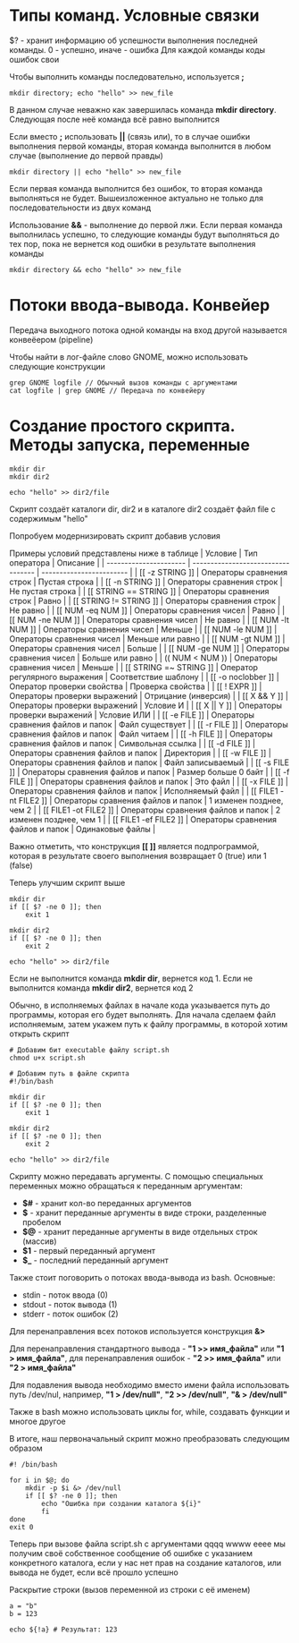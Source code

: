 # Типы команд. Условные связки

\$? - хранит информацию об успешности выполнения последней команды. 0 - успешно, иначе - ошибка
Для каждой команды коды ошибок свои

Чтобы выполнить команды последовательно, используется **;**

    mkdir directory; echo "hello" >> new_file

В данном случае неважно как завершилась команда **mkdir directory**. Следующая после неё команда всё равно выполнится

Если вместо **;** использовать **||** (связь или), то в случае ошибки выполнения первой команды, вторая команда выполнится в любом случае (выполнение до первой правды)

    mkdir directory || echo "hello" >> new_file

Если первая команда выполнится без ошибок, то вторая команда выполняться не будет. Вышеизложенное актуально не только для последовательности из двух команд

Использование **&&** - выполнение до первой лжи. Если первая команда выполнилась успешно, то следующие команды будут выполняться до тех пор, пока не вернется код ошибки в результате выполнения команды

    mkdir directory && echo "hello" >> new_file

# Потоки ввода-вывода. Конвейер

Передача выходного потока одной команды на вход другой называется конвеёером (pipeline)

Чтобы найти в лог-файле слово GNOME, можно использовать следующие конструкции

    grep GNOME logfile // Обычный вызов команды с аргументами
    cat logfile | grep GNOME // Передача по конвейеру

# Создание простого скрипта. Методы запуска, переменные


    mkdir dir
    mkdir dir2

    echo "hello" >> dir2/file

Скрипт создаёт каталоги dir, dir2 и в каталоге dir2 создаёт файл file с содержимым "hello"

Попробуем модернизировать скрипт добавив условия

Примеры условий представлены ниже в таблице
| Условие                | Тип оператора                      | Описание                 |
| ---------------------- | ---------------------------------- | ------------------------ |
| [[ -z STRING ]]        | Операторы сравнения строк          | Пустая строка            |
| [[ -n STRING ]]        | Операторы сравнения строк          | Не пустая строка         |
| [[ STRING == STRING ]] | Операторы сравнения строк          | Равно                    |
| [[ STRING != STRING ]] | Операторы сравнения строк          | Не равно                 |
| [[ NUM -eq NUM ]]      | Операторы сравнения чисел          | Равно                    |
| [[ NUM -ne NUM ]]      | Операторы сравнения чисел          | Не равно                 |
| [[ NUM -lt NUM ]]      | Операторы сравнения чисел          | Меньше                   |
| [[ NUM -le NUM ]]      | Операторы сравнения чисел          | Меньше или равно         |
| [[ NUM -gt NUM ]]      | Операторы сравнения чисел          | Больше                   |
| [[ NUM -ge NUM ]]      | Операторы сравнения чисел          | Больше или равно         |
| (( NUM < NUM ))        | Операторы сравнения чисел          | Меньше                   |
| [[ STRING =~ STRING ]] | Оператор регулярного выражения     | Соответствие шаблону     |
| [[ -o noclobber ]]     | Оператор проверки свойства         | Проверка свойства        |
| [[ ! EXPR ]]           | Операторы проверки выражений       | Отрицание (инверсия)     |
| [[ X && Y ]]           | Операторы проверки выражений       | Условие И                |
| [[ X \|\| Y ]]         | Операторы проверки выражений       | Условие ИЛИ              |
| [[ -e FILE ]]          | Операторы сравнения файлов и папок | Файл существует          |
| [[ -r FILE ]]          | Операторы сравнения файлов и папок | Файл читаем              |
| [[ -h FILE ]]          | Операторы сравнения файлов и папок | Символьная ссылка        |
| [[ -d FILE ]]          | Операторы сравнения файлов и папок | Директория               |
| [[ -w FILE ]]          | Операторы сравнения файлов и папок | Файл записываемый        |
| [[ -s FILE ]]          | Операторы сравнения файлов и папок | Размер больше 0 байт     |
| [[ -f FILE ]]          | Операторы сравнения файлов и папок | Это файл                 |
| [[ -x FILE ]]          | Операторы сравнения файлов и папок | Исполняемый файл         |
| [[ FILE1 -nt FILE2 ]]  | Операторы сравнения файлов и папок | 1 изменен позднее, чем 2 |
| [[ FILE1 -ot FILE2 ]]  | Операторы сравнения файлов и папок | 2 изменен позднее, чем 1 |
| [[ FILE1 -ef FILE2 ]]  | Операторы сравнения файлов и папок | Одинаковые файлы         |

Важно отметить, что конструкция **[[ ]]** является подпрограммой, которая в результате своего выполнения возвращает 0 (true) или 1 (false)

Теперь улучшим скрипт выше

    mkdir dir
    if [[ $? -ne 0 ]]; then
        exit 1
    
    mkdir dir2
    if [[ $? -ne 0 ]]; then
        exit 2
    
    echo "hello" >> dir2/file


Если не выполнится команда **mkdir dir**, вернется код 1.
Если не выполнится команда **mkdir dir2**, вернется код 2

Обычно, в исполняемых файлах в начале кода указывается путь до программы, которая его будет выполнять. Для начала сделаем файл исполняемым, затем укажем путь к файлу программы, в которой хотим открыть скрипт

    # Добавим бит executable файлу script.sh
    chmod u+x script.sh

    # Добавим путь в файле скрипта
    #!/bin/bash

    mkdir dir
    if [[ $? -ne 0 ]]; then
        exit 1
    
    mkdir dir2
    if [[ $? -ne 0 ]]; then
        exit 2
    
    echo "hello" >> dir2/file

Скрипту можно передавать аргументы. С помощью специальных переменных можно обращаться к переданным аргументам:
- **\$#** - хранит кол-во переданных аргументов
- **\$** - хранит переданные аргументы в виде строки, разделенные пробелом
- **\$@** - хранит переданные аргументы в виде отдельных строк (массив)
- **\$1** - первый переданный аргумент
- **\$_** - последний переданный аргумент

Также стоит поговорить о потоках ввода-вывода из bash. Основные:
- stdin - поток ввода (0)
- stdout - поток вывода (1)
- stderr - поток ошибок (2)

Для перенаправления всех потоков используется конструкция **&>**

Для перенаправления стандартного вывода - **"1 >> имя_файла"** или **"1 > имя_файла"**, для перенаправления ошибок - **"2 >> имя_файла"** или **"2 > имя_файла"**

Для подавления вывода необходимо вместо имени файла использовать путь /dev/nul, например, **"1 > /dev/null"**, **"2 >> /dev/null"**, **"& > /dev/null"**

Также в bash можно использовать циклы for, while, создавать функции и многое другое

В итоге, наш первоначальный скрипт можно преобразовать следующим образом

    #! /bin/bash

    for i in $@; do
        mkdir -p $i &> /dev/null
        if [[ $? -ne 0 ]]; then
            echo "Ошибка при создании каталога ${i}"
            fi
    done
    exit 0

Теперь при вызове файла script.sh с аргументами qqqq wwww eeee мы получим своё собственное сообщение об ошибке с указанием конкретного каталога, если у нас нет прав на создание каталогов, или вывода не будет, если всё прошло успешно

Раскрытие строки (вызов переменной из строки с её именем)

    a = "b"
    b = 123

    echo ${!a} # Результат: 123

